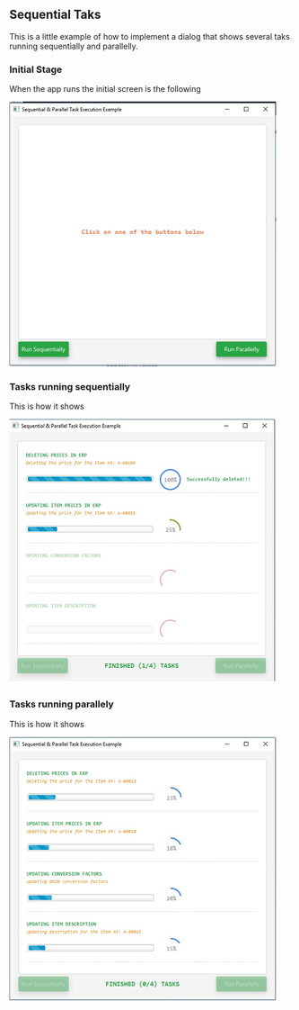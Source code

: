 
## Sequential Taks
This is a little example of how to implement a dialog that shows several taks running sequentially and parallelly.

### Initial Stage
When the app runs the initial screen is the following

![Initial Screen](./images/initial.png)

### Tasks running sequentially

This is how it shows

![Sequentially Screen](./images/sequential.png)

### Tasks running parallely

This is how it shows

![Parallely Screen](./images/parallel.png)



